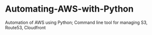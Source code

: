# Automating-AWS-with-Python
Automation of AWS using Python; Command line tool for managing S3, Route53, Cloudfront

